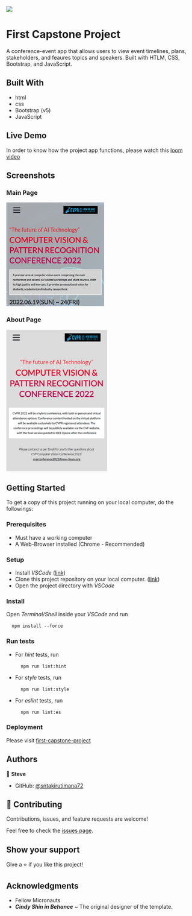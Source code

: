 ![](https://img.shields.io/badge/Microverse-blueviolet)

# First Capstone Project

A conference-event app that allows users to view event timelines, plans, stakeholders, and feaures topics and speakers. Built with HTLM, CSS, Bootstrap, and JavaScript.


## Built With

- html
- css
- Bootstrap (v5)
- JavaScript


## Live Demo

In order to know how the project app functions, please watch this
[loom video](https://www.loom.com/share/d6c73017728c483488f6a985fd6eaff5)


## Screenshots

### Main Page

![](./static/images/main-page.png)

### About Page

![](./static/images/about-page.png)


## Getting Started

To get a copy of this project running on your local computer, do the followings:

### Prerequisites

- Must have a working computer
- A Web-Browser installed (Chrome - Recommended)

### Setup

- Install _VSCode_ ([link](https://code.visualstudio.com/download))
- Clone this project repository on your local computer. ([link](../../))
- Open the project directory with _VSCode_

### Install

Open _Terminal/Shell_ inside your _VSCode_ and run
  ```
    npm install --force
  ```

### Run tests

- For _hint_ tests, run
  ```
    npm run lint:hint
  ```
- For _style_ tests, run
  ```
    npm run lint:style
  ```
- For _eslint_ tests, run
  ```
    npm run lint:es
  ```

### Deployment

Please visit [first-capstone-project](https://sntakirutimana72.github.io/first-capstone-project/)


## Authors

👤 **Steve**

- GitHub: [@sntakirutimana72](../../../)

## 🤝 Contributing

Contributions, issues, and feature requests are welcome!

Feel free to check the [issues page](../../issues/).

## Show your support

Give a ⭐️ if you like this project!

## Acknowledgments

- Fellow Micronauts
- _**Cindy Shin in Behance**_ ~ The original designer of the template. 
